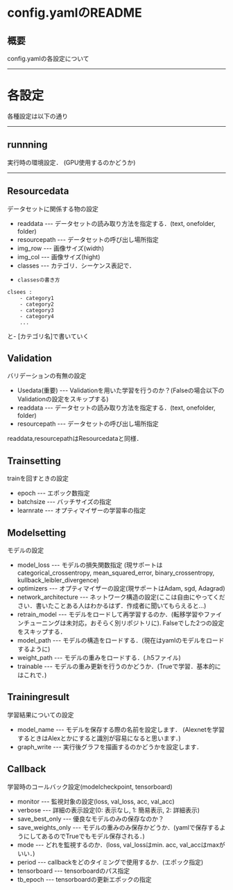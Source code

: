 # config.yamlのREADME

## 概要
config.yamlの各設定について

-------------------
# 各設定
各種設定は以下の通り

-------------------
## runnning
実行時の環境設定．
(GPU使用するのかどうか)

-------------------
## Resourcedata
データセットに関係する物の設定

- readdata --- データセットの読み取り方法を指定する．(text, onefolder, folder)
- resourcepath --- データセットの呼び出し場所指定
- img_row --- 画像サイズ(width)
- img_col --- 画像サイズ(hight)
- classes --- カテゴリ．シーケンス表記で．

* `classesの書き方`
```
clsees :
    - category1
    - category2
    - category3
    - category4
    ...
```
と- [カテゴリ名]で書いていく

## Validation
バリデーションの有無の設定

- Usedata(重要) --- Validationを用いた学習を行うのか？(Falseの場合以下のValidationの設定をスキップする)
- readdata --- データセットの読み取り方法を指定する．(text, onefolder, folder)
- resourcepath --- データセットの呼び出し場所指定

readdata,resourcepathはResourcedataと同様．

## Trainsetting
trainを回すときの設定

- epoch --- エポック数指定
- batchsize --- バッチサイズの指定
- learnrate --- オプティマイザーの学習率の指定

## Modelsetting
モデルの設定

- model_loss --- モデルの損失関数指定
(現サポートはcategorical_crossentropy, mean_squared_error, binary_crossentropy, kullback_leibler_divergence)
- optimizers --- オプティマイザーの設定(現サポートはAdam, sgd, Adagrad)
- network_architecture --- ネットワーク構造の設定(ここは自由にやってください．書いたことある人はわかるはず．作成者に聞いてもらえると...)
- retrain_model --- モデルをロードして再学習するのか．(転移学習やファインチューニングは未対応，おそらく別リポジトリに). Falseでした2つの設定をスキップする．
- model_path --- モデルの構造をロードする．(現在はyamlのモデルをロードするように)
- weight_path --- モデルの重みをロードする．(.h5ファイル)
- trainable --- モデルの重み更新を行うのかどうか．(Trueで学習．基本的にはこれで．)

## Trainingresult
学習結果についての設定

- model_name --- モデルを保存する際の名前を設定します．
(Alexnetを学習するときはAlexとかにすると識別が容易になると思います．)
- graph_write --- 実行後グラフを描画するのかどうかを設定します．

## Callback
学習時のコールバック設定(modelcheckpoint, tensorboard)

- monitor --- 監視対象の設定(loss, val_loss, acc, val_acc)
- verbose --- 詳細の表示設定(0: 表示なし, 1: 簡易表示, 2: 詳細表示)
- save_best_only --- 優良なモデルのみの保存なのか？
- save_weights_only --- モデルの重みのみ保存かどうか．(yamlで保存するようにしてあるのでTrueでもモデル保存される．)
- mode --- どれを監視するのか．(loss, val_lossはmin. acc, val_accはmaxがいい．)
- period --- callbackをどのタイミングで使用するか．(エポック指定)
- tensorboard --- tensorboardのパス指定
- tb_epoch --- tensorboardの更新エポックの指定